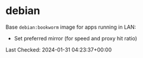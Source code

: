 # debian

Base `debian:bookworm` image for apps running in LAN:

- Set preferred mirror (for speed and proxy hit ratio)

Last Checked: 2024-01-31 04:23:37+00:00
